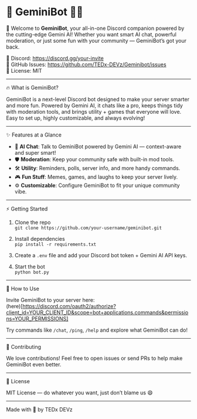 🚀 GeminiBot 🤖✨
=================

🎉 Welcome to **GeminiBot**, your all-in-one Discord companion powered by the cutting-edge Gemini AI! Whether you want smart AI chat, powerful moderation, or just some fun with your community — GeminiBot’s got your back.

🔗 Discord: https://discord.gg/your-invite  
🐞 GitHub Issues: https://github.com/TEDx-DEVz/Geminibot/issues  
📜 License: MIT

---

🔥 What is GeminiBot?

GeminiBot is a next-level Discord bot designed to make your server smarter and more fun. Powered by Gemini AI, it chats like a pro, keeps things tidy with moderation tools, and brings utility + games that everyone will love. Easy to set up, highly customizable, and always evolving!

---

✨ Features at a Glance

- 💬 **AI Chat**: Talk to GeminiBot powered by Gemini AI — context-aware and super smart!
- 🛡️ **Moderation**: Keep your community safe with built-in mod tools.
- 🛠️ **Utility**: Reminders, polls, server info, and more handy commands.
- 🎮 **Fun Stuff**: Memes, games, and laughs to keep your server lively.
- ⚙️ **Customizable**: Configure GeminiBot to fit your unique community vibe.

---

⚡ Getting Started

1. Clone the repo  
   `git clone https://github.com/your-username/geminibot.git`

2. Install dependencies  
   `pip install -r requirements.txt`

3. Create a `.env` file and add your Discord bot token + Gemini AI API keys.

4. Start the bot  
   `python bot.py`

---

🚀 How to Use

Invite GeminiBot to your server here:  
(here)[https://discord.com/oauth2/authorize?client_id=YOUR_CLIENT_ID&scope=bot+applications.commands&permissions=YOUR_PERMISSIONS]

Try commands like `/chat`, `/ping`, `/help` and explore what GeminiBot can do!

---

🤝 Contributing

We love contributions! Feel free to open issues or send PRs to help make GeminiBot even better.

---

📄 License

MIT License — do whatever you want, just don’t blame us 😄

---

Made with 💙 by TEDx DEVz

